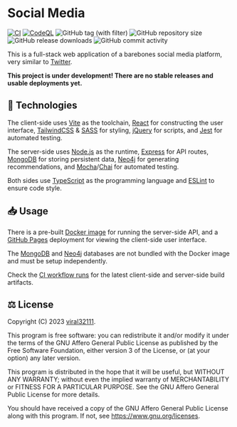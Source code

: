 # Social Media

[![CI](https://github.com/viral32111/social-media/actions/workflows/ci.yml/badge.svg)](https://github.com/viral32111/social-media/actions/workflows/ci.yml)
[![CodeQL](https://github.com/viral32111/social-media/actions/workflows/codeql.yml/badge.svg)](https://github.com/viral32111/social-media/actions/workflows/codeql.yml)
![GitHub tag (with filter)](https://img.shields.io/github/v/tag/viral32111/social-media?label=Latest)
![GitHub repository size](https://img.shields.io/github/repo-size/viral32111/social-media?label=Size)
![GitHub release downloads](https://img.shields.io/github/downloads/viral32111/social-media/total?label=Downloads)
![GitHub commit activity](https://img.shields.io/github/commit-activity/m/viral32111/social-media?label=Commits)

This is a full-stack web application of a barebones social media platform, very similar to [Twitter](https://twitter.com).

**This project is under development! There are no stable releases and usable deployments yet.**

## 📡 Technologies

The client-side uses [Vite](https://vitejs.dev) as the toolchain, [React](https://react.dev) for constructing the user interface, [TailwindCSS](https://tailwindcss.com) & [SASS](https://sass-lang.com) for styling, [jQuery](https://jquery.com) for scripts, and [Jest](https://jestjs.io) for automated testing.

The server-side uses [Node.js](https://nodejs.org) as the runtime, [Express](https://expressjs.com) for API routes, [MongoDB](https://www.mongodb.com) for storing persistent data, [Neo4j](https://neo4j.com) for generating recommendations, and [Mocha](https://mochajs.org)/[Chai](https://www.chaijs.com) for automated testing.

Both sides use [TypeScript](https://www.typescriptlang.org) as the programming language and [ESLint](https://eslint.org) to ensure code style.

## 📥 Usage

There is a pre-built [Docker image](https://github.com/viral32111/social-media/pkgs/container/social-media) for running the server-side API, and a [GitHub Pages](https://github.com/viral32111/social-media/deployments/activity_log?environment=github-pages) deployment for viewing the client-side user interface.

The [MongoDB](https://www.mongodb.com) and [Neo4j](https://neo4j.com) databases are not bundled with the Docker image and must be setup independently.

Check the [CI workflow runs](https://github.com/viral32111/social-media/actions/workflows/ci.yml) for the latest client-side and server-side build artifacts.

## ⚖️ License

Copyright (C) 2023 [viral32111](https://viral32111.com).

This program is free software: you can redistribute it and/or modify
it under the terms of the GNU Affero General Public License as
published by the Free Software Foundation, either version 3 of the
License, or (at your option) any later version.

This program is distributed in the hope that it will be useful,
but WITHOUT ANY WARRANTY; without even the implied warranty of
MERCHANTABILITY or FITNESS FOR A PARTICULAR PURPOSE. See the
GNU Affero General Public License for more details.

You should have received a copy of the GNU Affero General Public License
along with this program. If not, see https://www.gnu.org/licenses.
